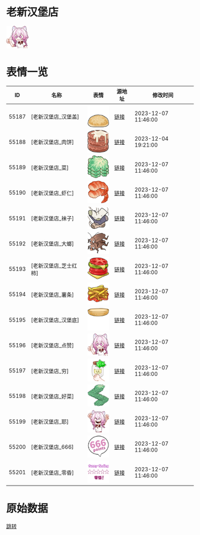 # 老新汉堡店

<img src="./cover.png" height="60" alt="cover" />

# 表情一览

|ID|名称|表情|源地址|修改时间|
|----|----|----|----|----|
|55187|[老新汉堡店_汉堡盖]|<img src="./pic/055187_%5B老新汉堡店_汉堡盖%5D.png" height="60" alt="汉堡盖"/>|[链接](https://i0.hdslb.com/bfs/garb/5f6f5d8d663dc486e004c20dfcd447da50a34ca3.png)|2023-12-07 11:46:00|
|55188|[老新汉堡店_肉饼]|<img src="./pic/055188_%5B老新汉堡店_肉饼%5D.png" height="60" alt="肉饼"/>|[链接](https://i0.hdslb.com/bfs/garb/9fb7d5a81a5480e5f6f14c6ba9a6897eed3a16cc.png)|2023-12-04 19:21:00|
|55189|[老新汉堡店_菜]|<img src="./pic/055189_%5B老新汉堡店_菜%5D.png" height="60" alt="菜"/>|[链接](https://i0.hdslb.com/bfs/garb/65919927c3032a0794fd11824d1bde795dca47ec.png)|2023-12-07 11:46:00|
|55190|[老新汉堡店_虾仁]|<img src="./pic/055190_%5B老新汉堡店_虾仁%5D.png" height="60" alt="虾仁"/>|[链接](https://i0.hdslb.com/bfs/garb/dbe89d629816c6b88d76dd5578e86e030057c6a0.png)|2023-12-07 11:46:00|
|55191|[老新汉堡店_袜子]|<img src="./pic/055191_%5B老新汉堡店_袜子%5D.png" height="60" alt="袜子"/>|[链接](https://i0.hdslb.com/bfs/garb/772ef6ba8b323f30debc7b001e1900f59f226697.png)|2023-12-07 11:46:00|
|55192|[老新汉堡店_大螂]|<img src="./pic/055192_%5B老新汉堡店_大螂%5D.png" height="60" alt="大螂"/>|[链接](https://i0.hdslb.com/bfs/garb/2b1a7785efc426d40d8f906c4c0f8e5df8a65024.png)|2023-12-07 11:46:00|
|55193|[老新汉堡店_芝士红柿]|<img src="./pic/055193_%5B老新汉堡店_芝士红柿%5D.png" height="60" alt="芝士红柿"/>|[链接](https://i0.hdslb.com/bfs/garb/f455497a0eeb7584c199a61b954842f06246415b.png)|2023-12-07 11:46:00|
|55194|[老新汉堡店_薯条]|<img src="./pic/055194_%5B老新汉堡店_薯条%5D.png" height="60" alt="薯条"/>|[链接](https://i0.hdslb.com/bfs/garb/a0848dc2750ed6b3053d10846741b3f29b8cb244.png)|2023-12-07 11:46:00|
|55195|[老新汉堡店_汉堡底]|<img src="./pic/055195_%5B老新汉堡店_汉堡底%5D.png" height="60" alt="汉堡底"/>|[链接](https://i0.hdslb.com/bfs/garb/8eb693c76464528fd905d67e0044184721991582.png)|2023-12-07 11:46:00|
|55196|[老新汉堡店_点赞]|<img src="./pic/055196_%5B老新汉堡店_点赞%5D.png" height="60" alt="点赞"/>|[链接](https://i0.hdslb.com/bfs/garb/1e2da165d4f744aad51c58b9aedc2d88bfe3d200.png)|2023-12-07 11:46:00|
|55197|[老新汉堡店_穷]|<img src="./pic/055197_%5B老新汉堡店_穷%5D.png" height="60" alt="穷"/>|[链接](https://i0.hdslb.com/bfs/garb/3ccd8dcf6f8985db31a465e4a02b3f5af9e46a4f.png)|2023-12-07 11:46:00|
|55198|[老新汉堡店_好菜]|<img src="./pic/055198_%5B老新汉堡店_好菜%5D.png" height="60" alt="好菜"/>|[链接](https://i0.hdslb.com/bfs/garb/75c4cbfd0424781d318d47d9047d0468ac77fb1f.png)|2023-12-07 11:46:00|
|55199|[老新汉堡店_耶]|<img src="./pic/055199_%5B老新汉堡店_耶%5D.png" height="60" alt="耶"/>|[链接](https://i0.hdslb.com/bfs/garb/e56f50fa6377d00c2dda3e45530767006decc461.png)|2023-12-07 11:46:00|
|55200|[老新汉堡店_666]|<img src="./pic/055200_%5B老新汉堡店_666%5D.png" height="60" alt="666"/>|[链接](https://i0.hdslb.com/bfs/garb/83e899497c9117bbb5f92dbef83aa909d51adff4.png)|2023-12-07 11:46:00|
|55201|[老新汉堡店_零昏]|<img src="./pic/055201_%5B老新汉堡店_零昏%5D.png" height="60" alt="零昏"/>|[链接](https://i0.hdslb.com/bfs/garb/eaebaa1143164b64b57d655b07ff960d57b4a626.png)|2023-12-07 11:46:00|

# 原始数据

[跳转](./raw.json)

